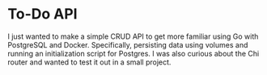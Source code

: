# To-Do API

I just wanted to make a simple CRUD API to get more familiar using Go with PostgreSQL and Docker. Specifically, persisting data using volumes and running an initialization script for Postgres. I was also curious about the Chi router and wanted to test it out in a small project.